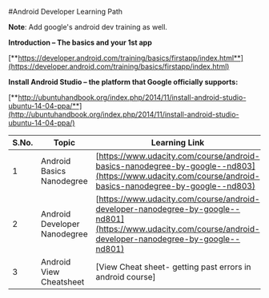#Android Developer Learning Path

**Note**: Add google's android dev training as well.

**Introduction – The basics and your 1st app**

[**https://developer.android.com/training/basics/firstapp/index.html**](https://developer.android.com/training/basics/firstapp/index.html)

**Install Android Studio – the platform that Google officially supports:**

[**http://ubuntuhandbook.org/index.php/2014/11/install-android-studio-ubuntu-14-04-ppa/**](http://ubuntuhandbook.org/index.php/2014/11/install-android-studio-ubuntu-14-04-ppa/)



| S.No. | Topic | Learning Link | Think |
| --- | --- | --- | --- |
| 1 | Android Basics Nanodegree | [https://www.udacity.com/course/android-basics-nanodegree-by-google--nd803](https://www.udacity.com/course/android-basics-nanodegree-by-google--nd803) |   |
| 2 | Android Developer Nanodegree | [https://www.udacity.com/course/android-developer-nanodegree-by-google--nd801](https://www.udacity.com/course/android-developer-nanodegree-by-google--nd801) |   |
| 3 | Android View Cheatsheet | [View Cheat sheet- getting past errors in android course] | (https://drive.google.com/file/d/0B5XIkMkayHgRMVljUVIyZzNmQUU/view |
